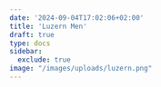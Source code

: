 ```yaml
---
date: '2024-09-04T17:02:06+02:00'
title: 'Luzern Men'
draft: true
type: docs
sidebar:
  exclude: true
image: "/images/uploads/luzern.png"
---
```

